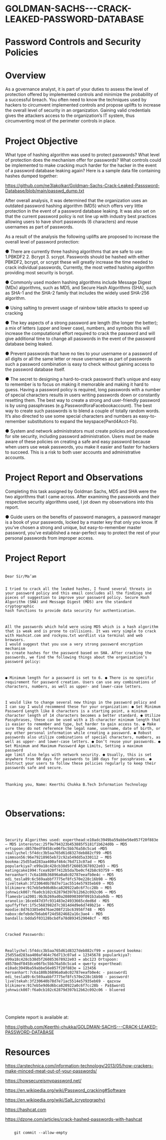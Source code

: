 # GOLDMAN-SACHS---CRACK-LEAKED-PASSWORD-DATABASE
# Password Controls and Security Policies
# Overview
As a governance analyst, it is part of your duties to assess the level of protection offered by implemented controls and minimize the probability of a successful breach. You often need to know the techniques used by hackers to circumvent implemented controls and propose uplifts to increase the overall level of security in an organization. Gaining valid credentials gives the attackers access to the organization’s IT system, thus circumventing most of the perimeter controls in place.
# Project Objective
What type of hashing algorithm was used to protect passwords?
What level of protection does the mechanism offer for passwords?
What controls could be implemented to make cracking much harder for the hacker in the event of a password database leaking again?
Here is a sample data file containing hashes dumped together:

https://github.com/ne3lakolkar/Goldman-Sachs-Crack-Leaked-Passsword-Database/blob/main/passwd_dump.txt

After overall analysis, it was determined that the organization uses an outdated password hashing algorithm (MD5) which offers very little protection in the event of a password database leaking. It was also set on that the current password policy is not line up with industry best practices allowing users to have short passwords (6 characters) and reuse usernames as part of passwords.

As a result of the analysis the following uplifts are proposed to increase the overall level of password protection:

●	There are currently three hashing algorithms that are safe to use: 1.PBKDF2 2. Bcrypt 3. scrypt. Passwords should be hashed with either PBKDF2, bcrypt, or scrypt these will greatly increase the time needed to crack individual passwords, Currently, the most vetted hashing algorithm providing most security is bcrypt.

●	Commonly used modern hashing algorithms include Message Digest (MDx) algorithms, such as MD5, and Secure Hash Algorithms (SHA), such as SHA-1 and the SHA-2 family that includes the widely used SHA-256 algorithm. 

●	Using salting to prevent usage of rainbow table attacks to speed up cracking

●	The key aspects of a strong password are length (the longer the better); a mix of letters (upper and lower case), numbers, and symbols this will increase the computational effort required to crack the password and will give additional time to change all passwords in the event of the password database being leaked.

●	Prevent passwords that have no ties to your username or a password of all digits or all the same letter or reuse usernames as part of passwords such a password combination is easy to check without gaining access to the password database itself.

●	The secret to designing a hard-to-crack password that’s unique and easy to remember is to focus on making it memorable and making it hard to guess. Having a password policy is required, long passwords with a number of special characters results in users writing passwords down or constantly resetting them. The best way to create a strong and user-friendly password is by using passphrases (e.g.PasswordforaFacebookaccount). The best way to create such passwords is to blend a couple of totally random words. It’s also directed to use some special characters and numbers as easy-to-remember substitutions to expand the keyspace(Pwrd4Acct-Fb).

●	System and network administrators must create policies and procedures for site security, including password administration. Users must be made aware of these policies on creating a safe and easy password because when users use weak passwords, you make it easier and faster for hackers to succeed. This is a risk to both user accounts and administrative accounts.

# Project Report and Observations
Completing this task assigned by Goldman Sachs, MD5 and SHA were the two algorithms that I came across. After examining the passwords and their respective security algorithms used, I jot down my observations into this report.

●	Guide users on the benefits of password managers, a password manager is a book of your passwords, locked by a master key that only you know. If you’ve chosen a strong and unique, but easy-to-remember master password, you’ve established a near-perfect way to protect the rest of your personal passwords from improper access.

# Project Report
<div class="highlight">
    <pre>
        <code>
Dear Sir/Ma’am

I tried to crack all the leaked hashes, I found several threats in your password policy and this email concludes all the findings and pieces of suggestion to improve your password policy.
Secure Hash Algorithm (SHA) and Message Digest (MD5) are the standard cryptographic hash functions to provide data security for authentication.

All the passwords which hold were using MD5 which is a hash algorithm that is weak and is prone to collisions. It was very simple to crack with Hashcat.com and rockyou.txt wordlist via terminal and web browsers. 
I would suggest that you use a very strong password encryption mechanism to create hashes for the password based on SHA.
After cracking the passwords, we find the following things about the organization’s password policy:

●	Minimum length for a password is set to 6.
●	There is no specific requirement for password creation. Users can use any combinations of characters, numbers, as well as upper- and lower-case letters.

I would like to change several new things in the password policy and I can say I would recommend these for your organization:
●	Set Minimum Password Length like 8 characters is a starting point, a minimum character length of 14 characters becomes a better standard.
●	Utilize Passphrases, these can be used with a 15-character minimum length that is easier to remember and type, but harder to gain access to.
●	Make sure they do not reference the legal name, username, date of birth, or any other personal information while creating a password.
●	Robust passwords also utilize combinations of special characters, numbers, as well as upper- and lower-case letters.
●	Don’t reuse your passwords.
●	Set Minimum and Maximum Password Age Limits, Setting a maximum password age limit also helps with network security.
●	Usually, this is set anywhere from 90 days for passwords to 180 days for passphrases.
●	Instruct your users to follow these policies regularly to keep their passwords safe and secure.

Thanking you, 
Name: Keerthi Chukka
B.Tech Information Technology
</code>
    </pre>
</div>

# Observations:
<div class="highlight">
    <pre>
        <code>
        
Security Algorithms used: 
experthead:e10adc3949ba59abbe56e057f20f883e – MD5
interestec:25f9e794323b453885f5181f1b624d0b – MD5
ortspoon:d8578edf8458ce06fbc5bb76a58c5ca4 –MD5
reallychel:5f4dcc3b5aa765d61d8327deb882cf99 –MD5
simmson56:96e79218965eb72c92a549dd5a330112 – MD5
bookma:25d55ad283aa400af464c76d713c07ad – MD5 
popularkiya7:e99a18c428cb38d5f260853678922e03 – MD5
eatingcake1994:fcea920f7412b5da7be0cf42b8c93759 – MD5 
heroanhart:7c6a180b36896a0a8c02787eeafb0e4c – MD5
edi_tesla89:6c569aabbf7775ef8fc570e228c16b98 – MD5
liveltekah:3f230640b78d7e71ac5514e57935eb69 – MD5
blikimore:917eb5e9d6d6bca820922a0c6f7cc28b – MD5
johnwick007:f6a0cb102c62879d397b12b62c092c06 – MD5
flamesbria2001:9b3b269ad0a208090309f091b3aba9db – MD5
oranolio:16ced47d3fc931483e24933665cded6d - MD5
spuffyffet:1f5c5683982d7c3814d4d9e6d749b21e - MD5
moodie:8d763385e0476ae208f21bc63956f748 - MD5
nabox:defebde7b6ab6f24d5824682a16c3ae4 - MD5
bandalls:bdda5f03128bcbdfa78d8934529048cf - MD5

Cracked Passwords:

Reallychel:5f4dcc3b5aa765d61d8327deb882cf99 = password
bookma: 25d55ad283aa400af464c76d713c07ad = 12345678
popularkiya7: e99a18c428cb38d5f260853678922e03 = abc123
Ortspoon: d8578edf8458ce06fbc5bb76a58c5ca4 = qwerty
experthead: e10adc3949ba59abbe56e057f20f883e = 123456
heroanhart:7c6a180b36896a0a8c02787eeafb0e4c - password1
edi_tesla89:6c569aabbf7775ef8fc570e228c16b98 - password!
liveltekah:3f230640b78d7e71ac5514e57935eb69 - qazxsw
blikimore:917eb5e9d6d6bca820922a0c6f7cc28b - Pa$$word1
johnwick007:f6a0cb102c62879d397b12b62c092c06 - bluered

</code>
    </pre>
</div>

Complete report is available at:

https://github.com/Keerthi-chukka/GOLDMAN-SACHS---CRACK-LEAKED-PASSWORD-DATABASE

# Resources

https://arstechnica.com/information-technology/2013/05/how-crackers-make-minced-meat-out-of-your-passwords/

https://howsecureismypassword.net/

https://en.wikipedia.org/wiki/Password_cracking#Software

https://en.wikipedia.org/wiki/Salt_(cryptography)

https://hashcat.com

https://dzone.com/articles/crack-hashed-passwords-with-hashcat

<code>
    git commit --allow-empty
</code>


  
     






